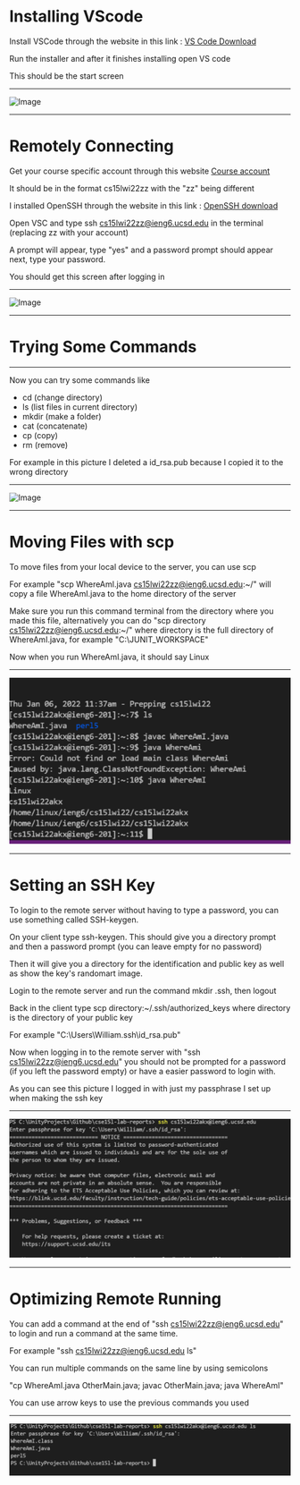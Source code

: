# Installing VScode

Install VSCode through the website in this link : 
[VS Code Download](https://code.visualstudio.com/) 

Run the installer and after it finishes installing open VS code

This should be the start screen

---

![Image](/cse15l-lab-reports/blob/main/report1Images/1.PNG)

---
# Remotely Connecting

Get your course specific account through this website
[Course account](/cse15l-lab-reports/blob/main/report1Images/2.PNG)

It should be in the format cs15lwi22zz with the "zz" being different

I installed OpenSSH through the website in this link : 
[OpenSSH download](https://code.visualstudio.com/) 

Open VSC and type ssh cs15lwi22zz@ieng6.ucsd.edu in the terminal (replacing zz with your account)

A prompt will appear, type "yes" and a password prompt should appear next, type your password.

You should get this screen after logging in

---

![Image](/cse15l-lab-reports/blob/report1Images/2.png)

---

# Trying Some Commands

---

Now you can try some commands like

* cd (change directory)
* ls (list files in current directory)
* mkdir (make a folder)
* cat (concatenate)
* cp (copy)
* rm (remove)

For example in this picture I deleted a id_rsa.pub because I copied it to the wrong directory

---

![Image](/cse15l-lab-reports/blob/report1Images/3.png)

---

# Moving Files with scp
To move files from your local device to the server, you can use scp

For example "scp WhereAmI.java cs15lwi22zz@ieng6.ucsd.edu:~/" will copy a file WhereAmI.java to the home directory of the server

Make sure you run this command terminal from the directory where you made this file, alternatively you can do "scp directory cs15lwi22zz@ieng6.ucsd.edu:~/" where directory is the full directory of WhereAmI.java, for example "C:\JUNIT_WORKSPACE"

Now when you run WhereAmI.java, it should say Linux

---

![Image](4.png)

---

# Setting an SSH Key
To login to the remote server without having to type a password, you can use something called SSH-keygen. 

On your client type ssh-keygen. This should give you a directory prompt and then a password prompt (you can leave empty for no password)

Then it will give you a directory for the identification and public key as well as show the key's randomart image.

Login to the remote server and run the command mkdir .ssh, then logout

Back in the client type scp directory:~/.ssh/authorized_keys
where directory is the directory of your public key

For example "C:\Users\William\.ssh\id_rsa.pub"

Now when logging in to the remote server with "ssh cs15lwi22zz@ieng6.ucsd.edu" you should not be prompted for a password (if you left the password empty) or have a easier password to login with.

As you can see this picture I logged in with just my passphrase I set up when making the ssh key

---

![Image](5.png)

---

# Optimizing Remote Running

You can add a command at the end of "ssh cs15lwi22zz@ieng6.ucsd.edu" to login and run a command at the same time.

For example "ssh cs15lwi22zz@ieng6.ucsd.edu ls"

You can run multiple commands on the same line by using semicolons

 "cp WhereAmI.java OtherMain.java; javac OtherMain.java; java WhereAmI"

 You can use arrow keys to use the previous commands you used

---
 ![Image](6.png)